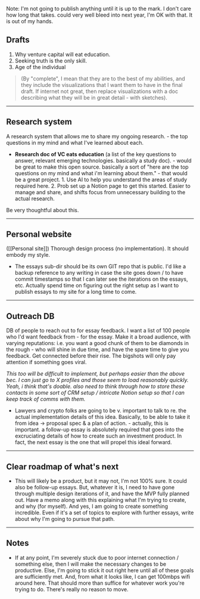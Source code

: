 Note: I'm not going to publish anything until it is up to the mark. I don't care how long that takes. could very well bleed into next year, I'm OK with that. It is out of my hands.
## Drafts
1. Why venture capital will eat education.
2. Seeking truth is the only skill.
3. Age of the individual

> (By "complete", I mean that they are to the best of my abilities, and they include the visualizations that I want them to have in the final draft. If internet not great, then replace visualizations with a doc describing what they will be in great detail - with sketches).

---
## Research system

A research system that allows me to share my ongoing research. - the top questions in my mind and what I've learned about each.
- **Research doc of VC eats education** (a list of the key questions to answer, relevant emerging technologies. basically a study doc). - would be great to make this open source. basically a sort of "here are the top questions on my mind and what i'm learning about them." - that would be a great project.
		1. Use AI to help you understand the areas of study required here.
		2. Prob set up a Notion page to get this started. Easier to manage and share, and shifts focus from unnecessary building to the actual research.

Be very thoughtful about this.

---
## Personal website

([[Personal site]])
Thorough design process (no implementation). It should embody my style.
- The essays sub-dir should be its own GIT repo that is public. I'd like a backup reference to any writing in case the site goes down / to have commit timestamps so that I can later see the iterations on the essays, etc. Actually spend time on figuring out the right setup as I want to publish essays to my site for a long time to come.

---
## Outreach DB
DB of people to reach out to for essay feedback. I want a list of 100 people who I'd want feedback from - for the essay. Make it a broad audience, with varying reputations: i.e. you want a good chunk of them to be diamonds in the rough - who will shine in due time, and have the spare time to give you feedback. Get connected before their rise. The bigshots will only pay attention if something goes viral.

*This too will be difficult to implement, but perhaps easier than the above bec. I can just go to X profiles and those seem to load reasonably quickly. Yeah, i think that's doable. also need to think through how to store these contacts in some sort of CRM setup / intricate Notion setup so that I can keep track of comms with them.* 

- Lawyers and crypto folks are going to be v. important to talk to re. the actual implementation details of this idea. Basically, to be able to take it from idea -> proposal spec & a plan of action. - actually, this is important. a follow-up essay is absolutely required that goes into the excruciating details of how to create such an investment product. In fact, the next essay is the one that will propel this ideal forward.

---
## Clear roadmap of what's next
- This will likely be a product, but it may not, I'm not 100% sure. It could also be follow-up essays. But, whatever it is, I need to have gone through multiple design iterations of it, and have the MVP fully planned out. Have a memo along with this explaining what I'm trying to create, and why (for myself). And yes, I am going to create something incredible. Even if it's a set of topics to explore with further essays, write about why I'm going to pursue that path.

---
## Notes
- If at any point, I'm severely stuck due to poor internet connection / something else, then I will make the necessary changes to be productive. Else, I'm going to stick it out right here until all of these goals are sufficiently met. And, from what it looks like, I can get 100mbps wifi around here. That should more than suffice for whatever work you're trying to do. There's really no reason to move.
